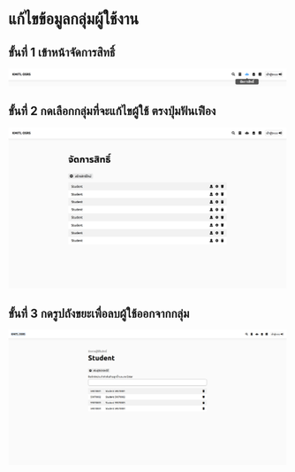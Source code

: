 # แก้ไขข้อมูลกลุ่มผู้ใช้งาน
## ขั้นที่ 1 เข้าหน้าจัดการสิทธิ์
![](../../img/navigation-bar/permission-button.png)
## ขั้นที่ 2 กดเลือกกลุ่มที่จะแก้ไขผู้ใช้ ตรงปุ่มฟันเฟือง
![](../../img/manage-role-permission/overall.png)
## ขั้นที่ 3 กดรูปถังขยะเพื่อลบผู้ใช้ออกจากกลุ่ม
![](../../img/manage-role-permission/user-group.png)
